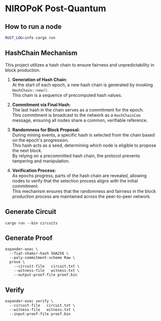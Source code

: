 # NIROPoK Post-Quantum

## How to run a node

```bash
RUST_LOG=info cargo run
```

## HashChain Mechanism

This project utilizes a hash chain to ensure fairness and unpredictability in block production.

1. **Generation of Hash Chain:**  
   At the start of each epoch, a new hash chain is generated by invoking `HashChain::new()`.  
   This chain is a sequence of precomputed hash values.

2. **Commitment via Final Hash:**  
   The last hash in the chain serves as a commitment for the epoch.  
   This commitment is broadcast to the network as a `HashChainCom` message, ensuring all nodes share a common, verifiable reference.

3. **Randomness for Block Proposal:**  
   During mining events, a specific hash is selected from the chain based on the epoch's progression.  
   This hash acts as a seed, determining which node is eligible to propose the next block.  
   By relying on a precommitted hash chain, the protocol prevents tampering and manipulation.

4. **Verification Process:**  
   As epochs progress, parts of the hash chain are revealed, allowing nodes to verify that the selection process aligns with the initial commitment.  
   This mechanism ensures that the randomness and fairness in the block production process are maintained across the peer-to-peer network.

## Generate Circuit
```
cargo run --bin circuits
```

## Generate Proof

```
expander-exec \
  --fiat-shamir-hash SHA256 \
  --poly-commitment-scheme Raw \
  prove \
    --circuit-file   circuit.txt \
    --witness-file   witness.txt \
    --output-proof-file proof.bin
```


## Verify
```
expander-exec verify \
  --circuit-file   circuit.txt \
  --witness-file   witness.txt \
  --input-proof-file proof.bin
```